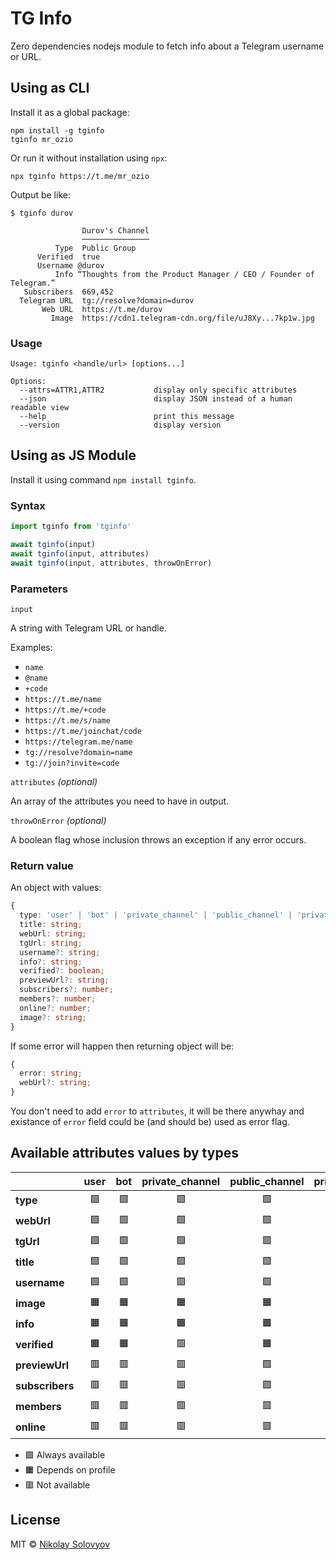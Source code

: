 TG Info
=======

Zero dependencies nodejs module to fetch info about a Telegram username or URL.

Using as CLI
------------

Install it as a global package: 

```shell
npm install -g tginfo
tginfo mr_ozio
```

Or run it without installation using `npx`:

```shell
npx tginfo https://t.me/mr_ozio
```

Output be like:
```
$ tginfo durov

                Durov's Channel
                ───────────────
          Type  Public Group
      Verified  true
      Username @durov
          Info “Thoughts from the Product Manager / CEO / Founder of Telegram.”
   Subscribers  669,452
  Telegram URL  tg://resolve?domain=durov
       Web URL  https://t.me/durov
         Image  https://cdn1.telegram-cdn.org/file/uJ8Xy...7kp1w.jpg
```

### Usage

```
Usage: tginfo <handle/url> [options...]

Options:
  --attrs=ATTR1,ATTR2           display only specific attributes
  --json                        display JSON instead of a human readable view
  --help                        print this message
  --version                     display version
```

Using as JS Module
------------------

Install it using command `npm install tginfo`.

### Syntax

```js
import tginfo from 'tginfo'

await tginfo(input)
await tginfo(input, attributes)
await tginfo(input, attributes, throwOnError)
```

### Parameters

`input`

A string with Telegram URL or handle.

Examples:
- `name`
- `@name`
- `+code`
- `https://t.me/name`
- `https://t.me/+code`
- `https://t.me/s/name`
- `https://t.me/joinchat/code`
- `https://telegram.me/name`
- `tg://resolve?domain=name`
- `tg://join?invite=code`

`attributes` _(optional)_

An array of the attributes you need to have in output.

`throwOnError` _(optional)_

A boolean flag whose inclusion throws an exception if any error occurs.

### Return value

An object with values:

```ts
{
  type: 'user' | 'bot' | 'private_channel' | 'public_channel' | 'private_group' | 'public_group';
  title: string;
  webUrl: string;
  tgUrl: string;
  username?: string;
  info?: string;
  verified?: boolean;
  previewUrl?: string;
  subscribers?: number;
  members?: number;
  online?: number;
  image?: string;
}
```

If some error will happen then returning object will be:

```ts
{
  error: string;
  webUrl?: string;
}
```

You don't need to add `error` to `attributes`, it will be there anywhay and existance of `error` field could be (and should be) used as error flag.

Available attributes values by types
------------------------------------

|                 | user | bot | private_channel | public_channel | private_group | public_group |
|-----------------|:----:|:---:|:---------------:|:--------------:|:-------------:|:------------:|
| **type**        |  🟩  | 🟩  |       🟩        |       🟩       |      🟩       |      🟩      |
| **webUrl**      |  🟩  | 🟩  |       🟩        |       🟩       |      🟩       |      🟩      |
| **tgUrl**       |  🟩  | 🟩  |       🟩        |       🟩       |      🟩       |      🟩      |
| **title**       |  🟩  | 🟩  |       🟩        |       🟩       |      🟩       |      🟩      |
| **username**    |  🟩  | 🟩  |       🟥        |       🟩       |      🟥       |      🟩      |
| **image**       |  🟧  | 🟧  |       🟧        |       🟧       |      🟧       |      🟧      |
| **info**        |  🟧  | 🟧  |       🟧        |       🟧       |      🟧       |      🟧      |
| **verified**    |  🟧  | 🟧  |       🟥        |       🟧       |      🟥       |      🟥      |
| **previewUrl**  |  🟥  | 🟥  |       🟥        |       🟩       |      🟥       |      🟥      |
| **subscribers** |  🟥  | 🟥  |       🟥        |       🟩       |      🟩       |      🟥      |
| **members**     |  🟥  | 🟥  |       🟥        |       🟥       |      🟥       |      🟩      |
| **online**      |  🟥  | 🟥  |       🟥        |       🟥       |      🟥       |      🟧      |

* 🟩 Always available 
* 🟧 Depends on profile
* 🟥 Not available

License
-------
MIT © [Nikolay Solovyov](https://ozio.io)
